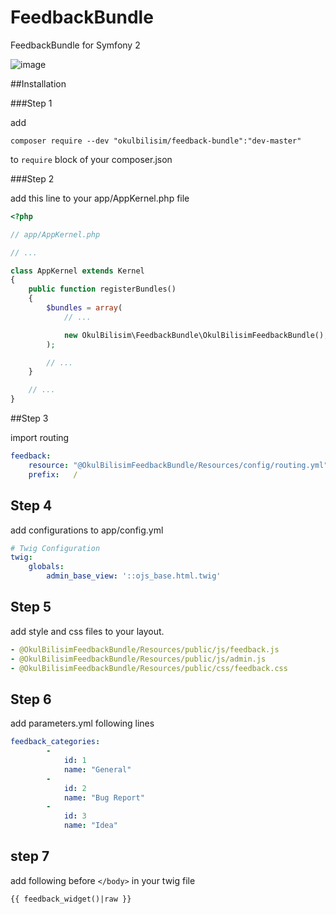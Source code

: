 FeedbackBundle
==============

FeedbackBundle for Symfony 2

![image](https://cloud.githubusercontent.com/assets/182906/11544971/61d93210-994d-11e5-826a-aa1f1301f8a9.png)


##Installation

###Step 1

add
```
composer require --dev "okulbilisim/feedback-bundle":"dev-master"

```

to `require` block of your composer.json

###Step 2

add this line to your app/AppKernel.php file

```php
<?php

// app/AppKernel.php

// ...

class AppKernel extends Kernel
{
    public function registerBundles()
    {
        $bundles = array(
            // ...

            new OkulBilisim\FeedbackBundle\OkulBilisimFeedbackBundle(),
        );

        // ...
    }

    // ...
}
```

##Step 3

import routing 

```yml
feedback:
    resource: "@OkulBilisimFeedbackBundle/Resources/config/routing.yml"
    prefix:   /
```

## Step 4

add configurations to app/config.yml

```yml
# Twig Configuration    
twig:
    globals:
        admin_base_view: '::ojs_base.html.twig'
```

## Step 5

add style and css files to your layout.

```yml
- @OkulBilisimFeedbackBundle/Resources/public/js/feedback.js
- @OkulBilisimFeedbackBundle/Resources/public/js/admin.js
- @OkulBilisimFeedbackBundle/Resources/public/css/feedback.css
```

## Step 6

add parameters.yml following lines
```yml
feedback_categories:
        -
            id: 1
            name: "General"
        -
            id: 2
            name: "Bug Report"
        -
            id: 3
            name: "Idea"
```

## step 7

add following before `</body>` in your twig file
```
{{ feedback_widget()|raw }}
```
